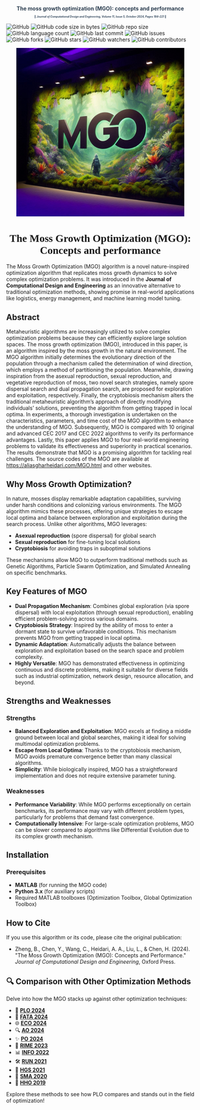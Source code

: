 <h1 align="center" style="font-size: 1em; color: #2c3e50;">
   <strong>The moss growth optimization (MGO): concepts and performance</strong> 
</h1>
<h2 align="center" style="font-size: 0.5em; color: #34495e;">
  📰 <em>Journal of Computational Design and Engineering, Volume 11, Issue 5, October 2024, Pages 184–221</em> 📰
</h2>

![GitHub](https://img.shields.io/github/license/aliasgharheidaricom/The-Moss-Growth-Optimization-MGO-Concepts-and-performance)
![GitHub code size in bytes](https://img.shields.io/github/languages/code-size/aliasgharheidaricom/The-Moss-Growth-Optimization-MGO-Concepts-and-performance)
![GitHub repo size](https://img.shields.io/github/repo-size/aliasgharheidaricom/The-Moss-Growth-Optimization-MGO-Concepts-and-performance)
![GitHub language count](https://img.shields.io/github/languages/count/aliasgharheidaricom/The-Moss-Growth-Optimization-MGO-Concepts-and-performance)
![GitHub last commit](https://img.shields.io/github/last-commit/aliasgharheidaricom/The-Moss-Growth-Optimization-MGO-Concepts-and-performance)
![GitHub issues](https://img.shields.io/github/issues/aliasgharheidaricom/The-Moss-Growth-Optimization-MGO-Concepts-and-performance)
![GitHub forks](https://img.shields.io/github/forks/aliasgharheidaricom/The-Moss-Growth-Optimization-MGO-Concepts-and-performance)
![GitHub stars](https://img.shields.io/github/stars/aliasgharheidaricom/The-Moss-Growth-Optimization-MGO-Concepts-and-performance)
![GitHub watchers](https://img.shields.io/github/watchers/aliasgharheidaricom/The-Moss-Growth-Optimization-MGO-Concepts-and-performance)
![GitHub contributors](https://img.shields.io/github/contributors/aliasgharheidaricom/The-Moss-Growth-Optimization-MGO-Concepts-and-performance)

<p align="center">
  <img src="MGO logo.jpeg" alt="MGO optimization algorithm" width="450">
</p>
<h1 align="center" style="font-family: 'Comic Sans MS', 'Comic Sans', cursive;">
 The Moss Growth Optimization (MGO): Concepts and performance
</h1>

 
The Moss Growth Optimization (MGO) algorithm is a novel nature-inspired optimization algorithm that replicates moss growth dynamics to solve complex optimization problems. It was introduced in the **Journal of Computational Design and Engineering** as an innovative alternative to traditional optimization methods, showing promise in real-world applications like logistics, energy management, and machine learning model tuning.
## Abstract

Metaheuristic algorithms are increasingly utilized to solve complex optimization problems because they can efficiently explore large solution spaces. The moss growth optimization (MGO), introduced in this paper, is an algorithm inspired by the moss growth in the natural environment. The MGO algorithm initially determines the evolutionary direction of the population through a mechanism called the determination of wind direction, which employs a method of partitioning the population. Meanwhile, drawing inspiration from the asexual reproduction, sexual reproduction, and vegetative reproduction of moss, two novel search strategies, namely spore dispersal search and dual propagation search, are proposed for exploration and exploitation, respectively. Finally, the cryptobiosis mechanism alters the traditional metaheuristic algorithm’s approach of directly modifying individuals’ solutions, preventing the algorithm from getting trapped in local optima. In experiments, a thorough investigation is undertaken on the characteristics, parameters, and time cost of the MGO algorithm to enhance the understanding of MGO. Subsequently, MGO is compared with 10 original and advanced CEC 2017 and CEC 2022 algorithms to verify its performance advantages. Lastly, this paper applies MGO to four real-world engineering problems to validate its effectiveness and superiority in practical scenarios. The results demonstrate that MGO is a promising algorithm for tackling real challenges. The source codes of the MGO are available at https://aliasgharheidari.com/MGO.html and other websites.

## Why Moss Growth Optimization?

In nature, mosses display remarkable adaptation capabilities, surviving under harsh conditions and colonizing various environments. The MGO algorithm mimics these processes, offering unique strategies to escape local optima and balance between exploration and exploitation during the search process. Unlike other algorithms, MGO leverages:

- **Asexual reproduction** (spore dispersal) for global search
- **Sexual reproduction** for fine-tuning local solutions
- **Cryptobiosis** for avoiding traps in suboptimal solutions

These mechanisms allow MGO to outperform traditional methods such as Genetic Algorithms, Particle Swarm Optimization, and Simulated Annealing on specific benchmarks.

## Key Features of MGO

- **Dual Propagation Mechanism**: Combines global exploration (via spore dispersal) with local exploitation (through sexual reproduction), enabling efficient problem-solving across various domains.
- **Cryptobiosis Strategy**: Inspired by the ability of moss to enter a dormant state to survive unfavorable conditions. This mechanism prevents MGO from getting trapped in local optima.
- **Dynamic Adaptation**: Automatically adjusts the balance between exploration and exploitation based on the search space and problem complexity.
- **Highly Versatile**: MGO has demonstrated effectiveness in optimizing continuous and discrete problems, making it suitable for diverse fields such as industrial optimization, network design, resource allocation, and beyond.

## Strengths and Weaknesses

### Strengths
- **Balanced Exploration and Exploitation**: MGO excels at finding a middle ground between local and global searches, making it ideal for solving multimodal optimization problems.
- **Escape from Local Optima**: Thanks to the cryptobiosis mechanism, MGO avoids premature convergence better than many classical algorithms.
- **Simplicity**: While biologically inspired, MGO has a straightforward implementation and does not require extensive parameter tuning.

### Weaknesses
- **Performance Variability**: While MGO performs exceptionally on certain benchmarks, its performance may vary with different problem types, particularly for problems that demand fast convergence.
- **Computationally Intensive**: For large-scale optimization problems, MGO can be slower compared to algorithms like Differential Evolution due to its complex growth mechanism.

## Installation

### Prerequisites

- **MATLAB** (for running the MGO code)
- **Python 3.x** (for auxiliary scripts)
- Required MATLAB toolboxes (Optimization Toolbox, Global Optimization Toolbox)



## How to Cite

If you use this algorithm or its code, please cite the original publication:

- Zheng, B., Chen, Y., Wang, C., Heidari, A. A., Liu, L., & Chen, H. (2024). "The Moss Growth Optimization (MGO): Concepts and Performance." *Journal of Computational Design and Engineering*, Oxford Press.

## 🔍 **Comparison with Other Optimization Methods**

Delve into how the MGO stacks up against other optimization techniques:

- 🌟 [**PLO 2024**](http://www.aliasgharheidari.com/PLO.html) 
- 🚀 [**FATA 2024**](http://www.aliasgharheidari.com/FATA.html)
- 🌐 [**ECO 2024**](http://www.aliasgharheidari.com/ECO.html)
- 🔍 [**AO 2024**](http://www.aliasgharheidari.com/AO.html)
- ✨ [**PO 2024**](http://www.aliasgharheidari.com/PO.html)
- 🔬 [**RIME 2023**](http://www.aliasgharheidari.com/RIME.html)
- 📊 [**INFO 2022**](http://www.aliasgharheidari.com/INFO.html)
- 🛠️ [**RUN 2021**](http://www.aliasgharheidari.com/RUN.html)
- 🔧 [**HGS 2021**](http://www.aliasgharheidari.com/HGS.html)
- 🧩 [**SMA 2020**](http://www.aliasgharheidari.com/SMA.html)
- 🌠 [**HHO 2019**](http://www.aliasgharheidari.com/HHO.html)

Explore these methods to see how PLO compares and stands out in the field of optimization!
